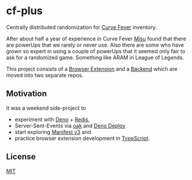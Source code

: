 # cf-plus

Centrally distributed randomization for [Curve Fever](https://curvefever.pro) inventory.

After about half a year of experience in Curve Fever [Misu](https://github.com/SzNagyMisu) found that there are powerUps that we rarely or never use. Also there are some who have grown so expert in using a couple of powerUps that it seemed only fair to ask for a randomized game. Something like ARAM in League of Legends.

This project consists of a [Browser Extension](https://github.com/schwarzkopfb/cf-plus-browser-extension) and a [Backend](https://github.com/schwarzkopfb/cf-plus-server) which are moved into two separate repos.

## Motivation

It was a weekend side-project to 
* experiment with [Deno](https://deno.land) + [Redis](https://redis.io),
* Server-Sent-Events via [oak](https://github.com/oakserver/oak) and [Deno Deploy](https://deno.com/deploy)
* start exploring [Manifest v3](https://developer.chrome.com/docs/extensions/mv3/intro/) and
* practice browser extension development in [TypeScript](https://www.typescriptlang.org/).

## License

[MIT](LICENSE)
